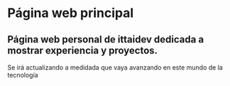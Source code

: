 # Página web principal

## Página web personal de ittaidev dedicada a mostrar experiencia y proyectos. 
Se irá actualizando a medidada que vaya avanzando en este mundo de la tecnología
